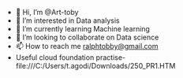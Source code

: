- 👋 Hi, I’m @Art-toby
- 👀 I’m interested in Data analysis
- 🌱 I’m currently learning Machine learning
- 💞️ I’m looking to collaborate on Data science
- 📫 How to reach me ralphtobby@gmail.com
- Useful cloud foundation practise- file:///C:/Users/t.agodi/Downloads/250_PR1.HTM

<!---
Art-toby/Art-toby is a ✨ special ✨ repository because its `README.md` (this file) appears on your GitHub profile.
You can click the Preview link to take a look at your changes.
--->
